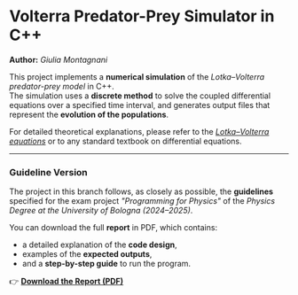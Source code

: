 # Volterra Predator-Prey Simulator in C++
**Author:** *Giulia Montagnani*  

This project implements a **numerical simulation** of the *Lotka–Volterra predator-prey model* in C++.  
The simulation uses a **discrete method** to solve the coupled differential equations over a specified time interval, and generates output files that represent the **evolution of the populations**.

For detailed theoretical explanations, please refer to the [*Lotka–Volterra equations*](https://en.wikipedia.org/wiki/Lotka%E2%80%93Volterra_equations) or to any standard textbook on differential equations.

---

### Guideline Version
The project in this branch follows, as closely as possible, the **guidelines** specified for the exam project *"Programming for Physics"* of the *Physics Degree at the University of Bologna (2024–2025)*.  

You can download the full **report** in PDF, which contains:  
- a detailed explanation of the **code design**,  
- examples of the **expected outputs**,  
- and a **step-by-step guide** to run the program.  

👉 [**Download the Report (PDF)**](./rel_volterra.pdf)
